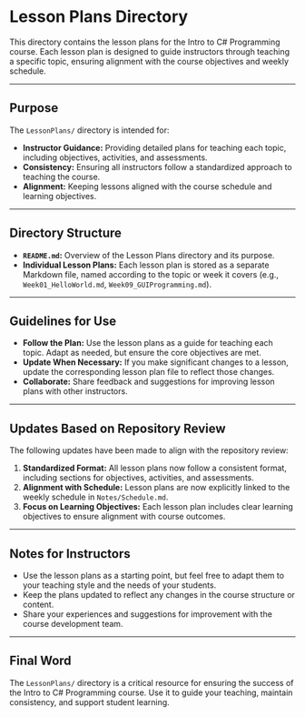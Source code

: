 # Lesson Plans Directory

This directory contains the lesson plans for the Intro to C# Programming course. Each lesson plan is designed to guide instructors through teaching a specific topic, ensuring alignment with the course objectives and weekly schedule.

---

## Purpose

The `LessonPlans/` directory is intended for:
- **Instructor Guidance:** Providing detailed plans for teaching each topic, including objectives, activities, and assessments.
- **Consistency:** Ensuring all instructors follow a standardized approach to teaching the course.
- **Alignment:** Keeping lessons aligned with the course schedule and learning objectives.

---

## Directory Structure

- **`README.md`:** Overview of the Lesson Plans directory and its purpose.
- **Individual Lesson Plans:** Each lesson plan is stored as a separate Markdown file, named according to the topic or week it covers (e.g., `Week01_HelloWorld.md`, `Week09_GUIProgramming.md`).

---

## Guidelines for Use

- **Follow the Plan:** Use the lesson plans as a guide for teaching each topic. Adapt as needed, but ensure the core objectives are met.
- **Update When Necessary:** If you make significant changes to a lesson, update the corresponding lesson plan file to reflect those changes.
- **Collaborate:** Share feedback and suggestions for improving lesson plans with other instructors.

---

## Updates Based on Repository Review

The following updates have been made to align with the repository review:
1. **Standardized Format:** All lesson plans now follow a consistent format, including sections for objectives, activities, and assessments.
2. **Alignment with Schedule:** Lesson plans are now explicitly linked to the weekly schedule in `Notes/Schedule.md`.
3. **Focus on Learning Objectives:** Each lesson plan includes clear learning objectives to ensure alignment with course outcomes.

---

## Notes for Instructors

- Use the lesson plans as a starting point, but feel free to adapt them to your teaching style and the needs of your students.
- Keep the plans updated to reflect any changes in the course structure or content.
- Share your experiences and suggestions for improvement with the course development team.

---

## Final Word

The `LessonPlans/` directory is a critical resource for ensuring the success of the Intro to C# Programming course. Use it to guide your teaching, maintain consistency, and support student learning.
